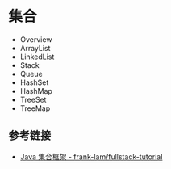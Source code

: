 # 集合

- Overview
- ArrayList
- LinkedList
- Stack
- Queue
- HashSet
- HashMap
- TreeSet
- TreeMap

## 参考链接

- [Java 集合框架 - frank-lam/fullstack-tutorial](https://github.com/frank-lam/fullstack-tutorial/blob/master/notes/JavaArchitecture/02-Java集合框架.md)
